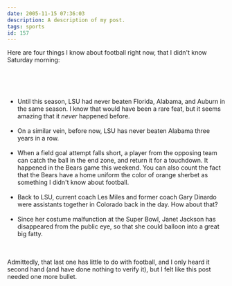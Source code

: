 ```yaml
---
date: 2005-11-15 07:36:03
description: A description of my post.
tags: sports
id: 157
---
```

Here are four things I know about football right now, that I didn't know Saturday morning:
<!--more--><br /><br /><br />
<ul><li>Until this season, LSU had never beaten Florida, Alabama, and Auburn in the same season.  I know that would have been a rare feat, but it seems amazing that it <i>never</i> happened before.<br />
<br />
</li><li>On a similar vein, before now, LSU has never beaten Alabama three years in a row.<br />
<br />
</li><li>When a field goal attempt falls short, a player from the opposing team can catch the ball in the end zone, and return it for a touchdown.  It happened in the Bears game this weekend.  You can also count the fact that the Bears have a home uniform the color of orange sherbet as something I didn't know about football.<br />
<br />
</li><li>Back to LSU, current coach Les Miles and former coach Gary Dinardo were assistants together in Colorado back in the day.  How about that?<br />
<br />
</li><li>Since her costume malfunction at the Super Bowl, Janet Jackson has disappeared from the public eye, so that she could balloon into a great big fatty.</li></ul><br />
<br />
Admittedly, that last one has little to do with football, and I only heard it second hand (and have done nothing to verify it), but I felt like this post needed one more bullet.
